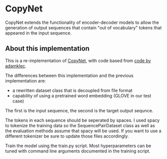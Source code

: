 # CopyNet

CopyNet extends the functionality of encoder-decoder models to allow the generation
of output sequences that contain "out of vocabulary" tokens that appeared in the input sequence.

## About this implementation

This is a re-implementation of [CopyNet](https://arxiv.org/abs/1603.06393), with code based from [code by adamklec](https://github.com/adamklec/copynet).

The differences between this implementation and the previous implementation are:
- a rewritten dataset class that is decoupled from file format
- capability of using a pretrained word embedding (GLOVE in our test case)

The first is the input sequence, the second is the target output sequnce.

The tokens in each sequence should be seperated by spaces.
I used spacy to tokenize the training data so the SequencePairDataset class as well as the evaluation methods assume that spacy will be used.
If you want to use a different tokenizer be sure to update those files accordingly.

Train the model using the train.py script. Most hyperparameters can be tuned with command line arguments documented in the training script.
